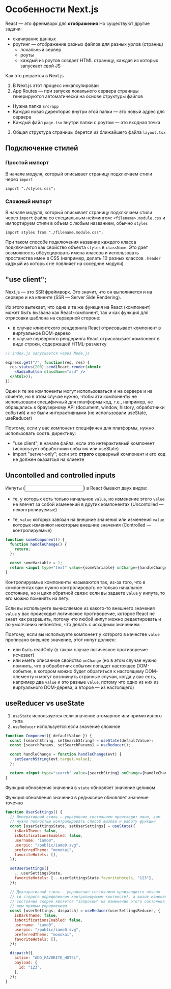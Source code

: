 # Особенности Next.js

React — это фреймворк для __отображения__
Но существуют другие задачи:
  - скачивание данных
  - роутинг — отображение разных файлов для разных урлов (страниц)
    - локальный сервер
    - роуты
    - каждый из роутов создает HTML страницу, каждая из которых запускает свой JS

Как это решается в Next.js
1. В Next.js этот процесс инкапсулирован
2. App Routes — при запуске локального сервера страницы генерируются автоматически на основе структуры файлов
  - Нужна папка `src/app`
  - Каждая новая директория внутри этой папки — это новый адрес для сервера
  - Каждый файл `page.tsx` внутри папки с роутом — это входная точка
3. Общая структура страницы берется из ближайшего файла `layout.tsx`

## Подключение стилей
### Простой импорт
В начале модуля, который описывает страницу подключаем стили через `import`

```tsx
import "./styles.css";
```

### Сложный импорт
В начале модуля, который описывает страницу подключаем стили через `import`
файла со специальным неймингом: `<filename>.module.css` и импортируем стили 
в объем с любым названием, обычно `styles`

```tsx 
import styles from "./filename.module.css";
```

При таком способе подключения название каждого класса подключается как свойство
объекта `styles` в `className`. Это дает возможность обфусцировать имена
классов и использовать простанства имен в CSS (например, делать 10 разных
классов `.header` каджый из которых не повлияет на соседние модули)

## "use client";
Next.js — это SSR фреймворк. Это значит, что он выполняется и на сервере
и на клиенте (SSR — Server Side Rendering).

Из этого вытекает, что одна и та же функция на React (компонент) может 
быть вызвана как React-компонент, так и как функция для отрисовки шаблона 
на серверной стороне:
  - в случае клиентского рендеринга React отрисовывает компонент в виртуальное 
    DOM-дерево
  - в случае серверного рендеринга React отрисовывает компонент в виде строки,
    содержащей HTML-разметку

```jsx
// index.js запускается через Node.js

express.get("/", function(req, res) {
  res.status(200).send(React.render(<html>
    <RadioButton className="asd" />
  </html>));
});
```

Одни и те же компоненты могут использоваться и на сервере и на клиенте, но в этом
случае нужно, чтобы эти компоненты не использовали специфичный для платформы код,
т.е., например, не обращались к браузерному API (document, window, history, 
обработчики событий) и не были интерактивными (не использовали useState, useReducer)

Поэтому, если у вас компонент специфичен для платформы, нужно использовать
соотв. директиву:
- "use client"; в начале файла, если это интерактивный компонент (использует
  обработчики события или useState)
- import "server-only"; если это __строго__ серверный компонент и его код не должен
  оказатсья на клиенте

## Uncontolled and controlled inputs
Инпуты (<input type="*" />) в React бывают двух видов:
- те, у которых есть только начальное `value`, но изменение этого `value` не влечет
  за собой изменений в других компонентах (Uncontolled — неконтролируемые)

- те, `value` которых завязан на внешние значения или изменения `value` которых
  изменяют некоторые внешние значения (Controlled — контролируемые)

```jsx
function someComponent() {
  function handleChange() {
    return;
  };

  const someVariable = 1;
  return <input type="text" value={someVariable} onChange={handleChange} />
}
```

Контролируемые компоненты называются так, из-за того, что в компонентах вам нужно
контролировать не только начальное состояние, но и цикл обратной связи: если
вы задаете `value` у инпута, то его можно поменять на лету. 

Если вы используете вычисляемое из какого-то внешнего значения `value` у вас происходит
логическое противоречие, которое React не знает как разрешить, потому что любой
инпут можно редактировать и по умолчанию непонятно, что делать с исходным значением

Поэтому, если вы используете компонент у которого в качестве `value` прописано
внешнее значение, этот инпут должен:
- или быть readOnly (в таком случае логическое противоречие исчезает)
- или иметь описанное свойство `onChange` (но в этом случае нужно помнить, что
  в обработчик события попадет настоящее DOM-событие, в котором можно будет обратиться
  к настоящему DOM-элементу и могут возникнуть странные случаи, когда у вас есть,
  например два `value` и это разные `value`, потому что одно из них из виртуального
  DOM-дерева, а второе — из настоящего)

## useReducer vs useState
1. `useState` используется если значение атомарное или примитивного типа
2. `useReducer` используется если значение сложное

```jsx
function Component({ defaultValue }) {
  const [searchString, setSearchString] = useState(defaultValue);
  const [searchParams, setSearchParams] = useReducer();

  const handleChange = function handleChange(evt) {
    setSearchString(evt.target.value);
  };

  return <input type="search" value={searchString} onChange={handleChange} />
}
```

Функция обновления значения в `state` обновляет значение целиком

Функция обновления значения в редьюсере обновляет значение точечно

```jsx
function UserSettings() {
  // Императивный стиль — управление состоянием происходит явно, вам
  // нужно полностью контролировать способ вызова и работу функции
  const [userSettingsState, setUserSettings] = useState({
    isDarkTheme: false,
    isNotificationsEnabled: false,
    username: "iamo0",
    userpic: "/public/iamo0.svg",
    preferredTheme: "monokai",
    favoriteHotels: [],
  });

  setUserSettings({
    ...userSettingsState,
    favoriteHotels: [...userSettingsState.favoriteHotels, "123"],
  });

  // Декларативный стиль — управление состоянием производится неявно
  // (в сторого определенном контролируемом контексте), а вызов изменения
  // состояния скорее является "запросом" на изменение этого состояния
  // чем прямым управлением
  const [userSettings, dispatch] = useReducer(userSettingsReducer, {
    isDarkTheme: false,
    isNotificationsEnabled: false,
    username: "iamo0",
    userpic: "/public/iamo0.svg",
    preferredTheme: "monokai",
    favoriteHotels: [],
  });

  dispatch({
    action: "ADD_FAVORITE_HOTEL",
    payload: {
      id: "123",
    },
  });
}
```
